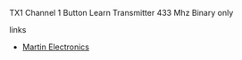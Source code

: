 
TX1 Channel 1 Button Learn Transmitter 433 Mhz Binary only

links
- [Martin Electronics](https://martin-electronics.co.za)
